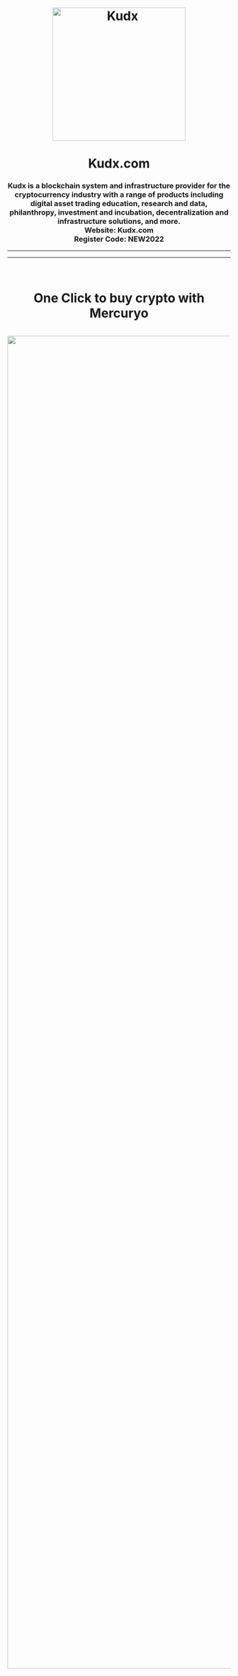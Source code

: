 <div align="center">
<h1>
  <img src="https://i.ibb.co/Y8P5vhT/kudx.png" alt="Kudx" width="300"/>
  <br/><br/>
  Kudx.com
</h1>

<h3>
  Kudx is a blockchain system and infrastructure provider for the cryptocurrency industry with a range of products including digital asset trading education, research and data, philanthropy, investment and incubation, decentralization and infrastructure solutions, and more.
  <br>Website: Kudx.com<br>Register Code: NEW2022
</h3>

<hr><hr/>
  
<h1>
  <br>
  One Click to buy crypto with Mercuryo
  <br/><br/>
  <img src="https://i.ibb.co/BccY8WB/Screenshot-7.png" alt="Kudx" width="3000"/>
</h1>
<div/>
